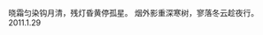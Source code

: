 晓霜匀染钩月清，残灯昏黄停孤星。
烟外影重深寒树，寥落冬云趁夜行。
                                                            2011.1.29
